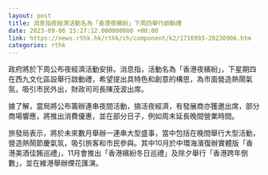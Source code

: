 ```yaml
---
layout: post
title: 消息指夜經濟活動名為「香港夜繽紛」下周四舉行啟動禮
date: 2023-09-06 15:27:12.000000000 +08:00
link: https://news.rthk.hk/rthk/ch/component/k2/1716993-20230906.htm
categories: rthk
---
```


政府將於下周公布夜經濟活動安排。消息指，活動名為「香港夜繽紛」，下星期四在西九文化區設舉行啟動禮，希望提出具特色和創意的構思，為市面營造熱鬧氣氛，吸引市民外出，財政司司長陳茂波出席。

據了解，當局將公布籌辦連串夜間活動，搞活夜經濟，有發展商亦獲邀出席，部分商場響應，將推出消費優惠，並在部分日子，例如周末延長晚間營業時間。

旅發局表示，將於未來數月舉辦一連串大型盛事，當中包括在晚間舉行大型活動，營造熱鬧節慶氣氛，吸引旅客和市民參與。其中10月於中環海濱復辦實體版「香港美酒佳餚巡禮」，11月會推出「香港繽紛冬日巡禮」及除夕舉行「香港跨年倒數」，並在維港舉辦煙花匯演。
